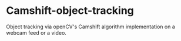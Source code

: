 # Camshift-object-tracking
Object tracking via openCV's Camshift algorithm implementation on a webcam feed or a video.
